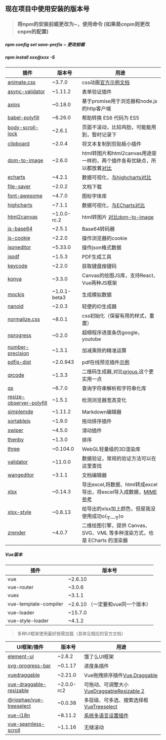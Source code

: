 ## 现在项目中使用安装的版本号

> ### 将npm的安装前缀更改为~，使用命令 (如果是cnpm则更改cnpm的配置)

##### npm config set save-prefix ~ 更改前缀

##### npm install xxx@xxx -S

| 插件                                                         | 版本号       | 用途                                                         |
| ------------------------------------------------------------ | ------------ | ------------------------------------------------------------ |
| [animate.css](https://github.com/daneden/animate.css)        | ~3.7.0       | css动画[官方示例文档](https://daneden.github.io/animate.css/) |
| [async-validator](https://github.com/yiminghe/async-validator) | ~1.11.2      | 表单验证插件                                                 |
| [axios](https://github.com/axios/axios)                      | ~0.18.0      | 基于promise用于浏览器和node.js的http客户端                   |
| [babel-polyfill](https://github.com/babel/babel/tree/master/packages/babel-polyfill) | ~6.26.0      | 帮助转换 ES6 代码为 ES5                                      |
| [body-scroll-lock](https://github.com/willmcpo/body-scroll-lock) | ~2.6.1       | 页面不滚动，比较鸡肋，可能能用到，暂时记录下                 |
| [clipboard](https://github.com/zenorocha/clipboard.js)       | ~2.0.4       | 将文本复制到剪贴板小插件                                     |
| [dom-to-image](https://github.com/tsayen/dom-to-image)       | ~2.6.0       | html转图片和html2canvas用途是一样的，两个插件各有优缺点，所以都放着[对比](https://www.jianshu.com/p/a99312eacf4f?t=123) |
| [echarts](https://github.com/apache/incubator-echarts)       | ~4.2.1       | 数据可视化，[与highcharts对比](https://www.jianshu.com/p/6ac06c9052ae) |
| [file-saver](https://github.com/eligrey/FileSaver.js)        | ~2.0.2       | 文档下载                                                     |
| [font-awesome](http://fontawesome.dashgame.com/)             | ~4.7.0       | 图标字体库                                                   |
| [highcharts](https://github.com/highcharts/highcharts-dist)  | ~7.1.1       | 数据可视化，[与ECharts对比](https://www.jianshu.com/p/6ac06c9052ae) |
| [html2canvas](https://github.com/niklasvh/html2canvas)       | ~1.0.0-rc.2  | html转图片 [对比dom-to-image](https://www.jianshu.com/p/a99312eacf4f?t=123) |
| [js-base64](https://github.com/dankogai/js-base64)           | ~2.5.1       | Base64转码器                                                 |
| [js-cookie](https://github.com/js-cookie/js-cookie)          | ~2.2.0       | 操作浏览器的cookie                                           |
| [jsoneditor](https://github.com/josdejong/jsoneditor)        | ~5.33.0      | 操作json格式数据                                             |
| [jspdf](https://github.com/MrRio/jsPDF)                      | ~1.5.3       | PDF生成工具                                                  |
| [keycode](https://github.com/wesbos/keycodes)                | ~2.2.0       | 获取键盘按键码                                               |
| [konva](https://github.com/konvajs/konva)                    | ~3.3.0       | Canvas的绘图JS库，支持React、Vue两种JS框架                   |
| [mockjs](https://github.com/nuysoft/Mock)                    | ~1.0.1-beta3 | 生成模拟数据                                                 |
| [nanoid](https://github.com/ai/nanoid)                       | ~2.0.3       | 轻便的ID生成器                                               |
| [normalize.css](https://github.com/necolas/normalize.css)    | ~8.0.1       | css初始化（保留有用的样式，重置）                            |
| [nprogress](https://github.com/rstacruz/nprogress)           | ~0.2.0       | 超细程序进度条仿google，youtobe                              |
| [number-precision](https://github.com/nefe/number-precision) | ~1.3.1       | 加减乘除的精准运算                                           |
| [pdfjs-dist](https://github.com/mozilla/pdfjs-dist)          | ~2.0.943     | pdf在线预览插件[示例](https://github.com/mozilla/pdf.js)     |
| [qrcode](https://github.com/soldair/node-qrcode)             | ~1.3.3       | 二维码生成器,对比[qrious](https://github.com/neocotic/qrious),这个更实用一点 |
| [qs](https://github.com/ljharb/qs)                           | ~6.7.0       | 查询字符串解析和字符串化库                                   |
| [resize-observer-polyfill](https://github.com/que-etc/resize-observer-polyfill) | ~1.5.1       | 检测浏览器宽高变化                                           |
| [simplemde](https://github.com/sparksuite/simplemde-markdown-editor) | ~1.11.2      | Markdown编辑器                                               |
| [sortablejs](https://github.com/SortableJS/Sortable)         | ~1.9.0       | 拖动排序插件                                                 |
| [swiper](https://github.com/nolimits4web/swiper)             | ~4.5.0       | 滑动插件                                                     |
| [thenby](https://github.com/Teun/thenBy.js)                  | ~1.3.0       | 排序                                                         |
| [three](https://github.com/mrdoob/three.js)                  | ~0.104.0     | WebGL轻量级的3D渲染库                                        |
| [validator](https://github.com/chriso/validator.js)          | ~11.0.0      | 数据验证，常规的验证方法可以在这里查找                       |
| [wangeditor](https://github.com/wangfupeng1988/wangEditor/tree/v2) | ~3.1.1       | 文档编辑器                                                   |
| [xlsx](https://github.com/SheetJS/js-xlsx)                   | ~0.14.3      | 导出excel,将数据、html转成excel导出，将excel导入成数据，[MIME参考](http://www.w3school.com.cn/media/media_mimeref.asp) |
| [xlsx-style](https://www.npmjs.com/package/xlsx-style)       | ~0.8.13      | 给导出的xlsx加上颜色，但是我没使用成功o(╥﹏╥)o               |
| [zrender](https://github.com/ecomfe/zrender)                 | ~4.0.7       | 二维绘图引擎，提供 Canvas、SVG、VML 等多种渲染方式，也是 ECharts 的渲染器 |

##### Vue版本

| 插件                  | 版本号                            |
| --------------------- | --------------------------------- |
| vue                   | ~2.6.10                           |
| vue-router            | ~3.0.6                            |
| vuex                  | ~3.1.1                            |
| vue-template-compiler | ~2.6.10 （一定要和vue同一个版本） |
| vue-loader            | ~15.7.0                           |
| vue-style-loader      | ~4.1.2                            |

> 多种UI框架使用最好按需加载（具体见相应的官方文档）

| UI框架/插件                                                  | 版本号     | 用途                                                         |
| ------------------------------------------------------------ | ---------- | ------------------------------------------------------------ |
| [element-ui](https://element.eleme.cn/#/zh-CN/component/installation) | ~2.8.2     | 饿了么UI框架                                                 |
| [svg-progress-bar](https://github.com/chenxuan0000/svg-progress-bar) | ~0.1.17    | 进度条插件                                                   |
| [vuedraggable](https://github.com/SortableJS/Vue.Draggable)  | ~2.21.0    | Vue拖拽排序插件[Vue.Draggable](https://github.com/SortableJS/Vue.Draggable) |
| [vue-draggable-resizable](https://github.com/mauricius/vue-draggable-resizable) | ~2.0.0-rc2 | 可拖动、可调整大小[VueDraggableResizable 2](https://github.com/mauricius/vue-draggable-resizable) |
| [@riophae/vue-treeselect](https://github.com/riophae/vue-treeselect) | ~0.0.38    | 多层级、可多选、搜索选择框[VueTreeselect](https://github.com/riophae/vue-treeselect) |
| [vue-i18n](https://github.com/kazupon/vue-i18n)              | ~8.11.2    | [系统多语言设置插件](https://github.com/kazupon/vue-i18n)    |
| [vue-seamless-scroll](https://github.com/chenxuan0000/vue-seamless-scroll) | ~1.1.16    | 无缝滚动                                                     |